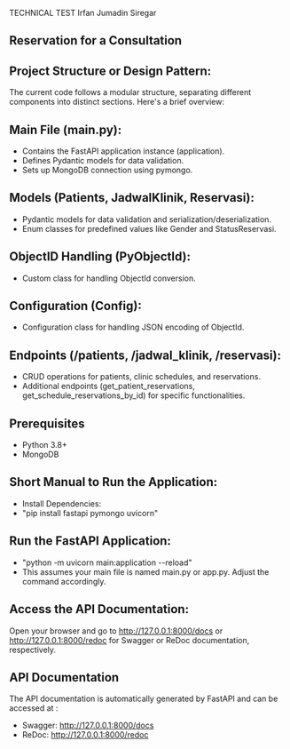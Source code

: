 TECHNICAL TEST
Irfan Jumadin Siregar
## Reservation for a Consultation
## Project Structure or Design Pattern:
The current code follows a modular structure, separating different components into distinct sections. Here's a brief overview:

## Main File (main.py):

- Contains the FastAPI application instance (application).
- Defines Pydantic models for data validation.
- Sets up MongoDB connection using pymongo.

## Models (Patients, JadwalKlinik, Reservasi):

- Pydantic models for data validation and serialization/deserialization.
- Enum classes for predefined values like Gender and StatusReservasi.

## ObjectID Handling (PyObjectId):

- Custom class for handling ObjectId conversion.

## Configuration (Config):

- Configuration class for handling JSON encoding of ObjectId.

## Endpoints (/patients, /jadwal_klinik, /reservasi):

- CRUD operations for patients, clinic schedules, and reservations.
- Additional endpoints (get_patient_reservations, get_schedule_reservations_by_id) for specific functionalities.

## Prerequisites

- Python 3.8+
- MongoDB

## Short Manual to Run the Application:
- Install Dependencies:
- "pip install fastapi pymongo uvicorn"

## Run the FastAPI Application:
- "python -m uvicorn main:application --reload"
- This assumes your main file is named main.py or app.py. Adjust the command accordingly.

## Access the API Documentation:
Open your browser and go to http://127.0.0.1:8000/docs or http://127.0.0.1:8000/redoc for Swagger or ReDoc documentation, respectively.

## API Documentation
The API documentation is automatically generated by FastAPI and can be accessed at :

- Swagger: http://127.0.0.1:8000/docs
- ReDoc: http://127.0.0.1:8000/redoc